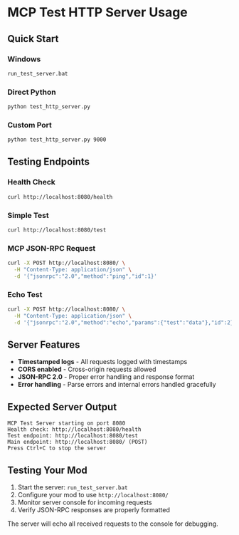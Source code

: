 # MCP Test HTTP Server Usage

## Quick Start

### Windows
```bat
run_test_server.bat
```

### Direct Python
```bash
python test_http_server.py
```

### Custom Port
```bash
python test_http_server.py 9000
```

## Testing Endpoints

### Health Check
```bash
curl http://localhost:8080/health
```

### Simple Test
```bash
curl http://localhost:8080/test
```

### MCP JSON-RPC Request
```bash
curl -X POST http://localhost:8080/ \
  -H "Content-Type: application/json" \
  -d '{"jsonrpc":"2.0","method":"ping","id":1}'
```

### Echo Test
```bash
curl -X POST http://localhost:8080/ \
  -H "Content-Type: application/json" \
  -d '{"jsonrpc":"2.0","method":"echo","params":{"test":"data"},"id":2}'
```

## Server Features

- **Timestamped logs** - All requests logged with timestamps
- **CORS enabled** - Cross-origin requests allowed
- **JSON-RPC 2.0** - Proper error handling and response format
- **Error handling** - Parse errors and internal errors handled gracefully

## Expected Server Output

```
MCP Test Server starting on port 8080
Health check: http://localhost:8080/health
Test endpoint: http://localhost:8080/test
Main endpoint: http://localhost:8080/ (POST)
Press Ctrl+C to stop the server
```

## Testing Your Mod

1. Start the server: `run_test_server.bat`
2. Configure your mod to use `http://localhost:8080/`
3. Monitor server console for incoming requests
4. Verify JSON-RPC responses are properly formatted

The server will echo all received requests to the console for debugging.